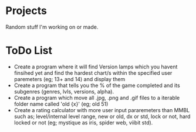 # Projects
Random stuff I'm working on or made.

# ToDo List
* Create a program where it will find Version lamps which you havent finsihed yet and find the hardest chart/s within the specified user paremeters (eg;  13+ and 14) and display them
* Create a program that tells you the % of the game completed and its subgenres (genres, lvls, versions, alpha).
* Create a program which move all .jpg, .png and .gif files to a iterable folder name called 'old {x}' (eg; old 51)
* Create a rating calculator with more user input pararemeters than MMBL such as; level/internal level range, new or old, dx or std, lock or not, hard locked or not (eg; mystique as iris, spider web, viibit std).
